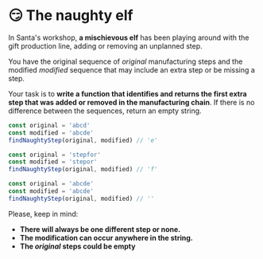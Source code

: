 # 😏 The naughty elf
In Santa's workshop, **a mischievous elf** has been playing around with the gift production line, adding or removing an unplanned step.

You have the original sequence of *original* manufacturing steps and the modified *modified* sequence that may include an extra step or be missing a step.

Your task is to **write a function that identifies and returns the first extra step that was added or removed in the manufacturing chain**. If there is no difference between the sequences, return an empty string.

```js
const original = 'abcd'
const modified = 'abcde'
findNaughtyStep(original, modified) // 'e'

const original = 'stepfor'
const modified = 'stepor'
findNaughtyStep(original, modified) // 'f'

const original = 'abcde'
const modified = 'abcde'
findNaughtyStep(original, modified) // ''
```

Please, keep in mind:
- **There will always be one different step or none.**
- **The modification can occur anywhere in the string.**
- **The *original* steps could be empty**